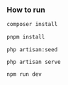 <!-- write how to run the laravel and vue app using pnpm install, seed database -->

### How to run


```php
composer install
```

```js
pnpm install

```

```
php artisan:seed

```

```
php artisan serve

```

```
npm run dev

```